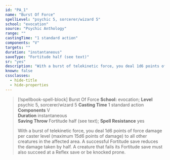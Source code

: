 ```yaml
---
id: "PA_1"
name: "Burst Of Force"
spellLevel: "psychic 5, sorcerer/wizard 5"
school: "evocation"
source: "Psychic Anthology"
range: ""
castingTime: "1 standard action"
components: "V"
targets: ""
duration: "instantaneous"
saveType: "Fortitude half (see text)"
sr: "yes"
description: "With a burst of telekinetic force, you deal 1d6 points of force damage per caster level (maximum 15d6 points of damage) to all other creatures in the affected area. A successful Fortitude save reduces the damage taken by half. A creature that fails its Fortitude save must also succeed at a Reflex save or be knocked prone."
known: false
cssclasses:
  - hide-title
  - hide-properties
---
```


> [!spellbook-spell-block] Burst Of Force
> **School:** evocation; **Level** psychic 5, sorcerer/wizard 5
> **Casting Time** 1 standard action  
> **Components** V  
> **Duration** instantaneous  
> **Saving Throw** Fortitude half (see text); **Spell Resistance** yes
> 
> With a burst of telekinetic force, you deal 1d6 points of force damage per caster level (maximum 15d6 points of damage) to all other creatures in the affected area. A successful Fortitude save reduces the damage taken by half. A creature that fails its Fortitude save must also succeed at a Reflex save or be knocked prone.